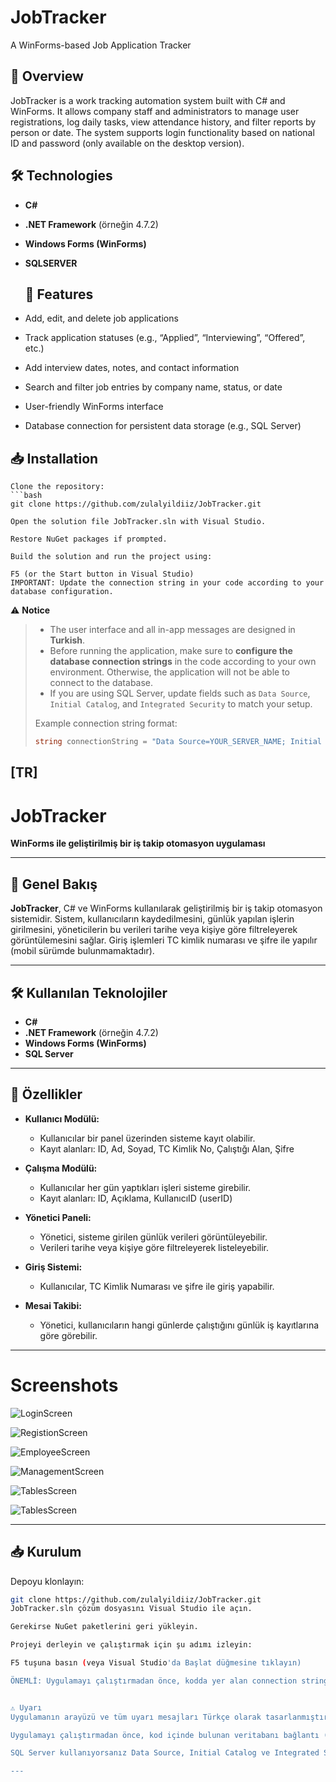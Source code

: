 # JobTracker
A WinForms-based Job Application Tracker

## 🚀 Overview
JobTracker is a work tracking automation system built with C# and WinForms. It allows company staff and administrators to manage user registrations, log daily tasks, view attendance history, and filter reports by person or date. The system supports login functionality based on national ID and password (only available on the desktop version).

## 🛠️ Technologies
- **C#**
- **.NET Framework** (örneğin 4.7.2)
- **Windows Forms (WinForms)**
- **SQLSERVER**

  ## 🎯 Features

- Add, edit, and delete job applications  
- Track application statuses (e.g., “Applied”, “Interviewing”, “Offered”, etc.)  
- Add interview dates, notes, and contact information  
- Search and filter job entries by company name, status, or date  
- User-friendly WinForms interface  
- Database connection for persistent data storage (e.g., SQL Server)


## 📥 Installation

    Clone the repository:
    ```bash
    git clone https://github.com/zulalyildiiz/JobTracker.git
    
    Open the solution file JobTracker.sln with Visual Studio.

    Restore NuGet packages if prompted.

    Build the solution and run the project using:

    F5 (or the Start button in Visual Studio)
    IMPORTANT: Update the connection string in your code according to your database configuration.




   ⚠️ **Notice**
>
> - The user interface and all in-app messages are designed in **Turkish**.
> - Before running the application, make sure to **configure the database connection strings** in the code according to your own environment. Otherwise, the application will not be able to connect to the database.
> - If you are using SQL Server, update fields such as `Data Source`, `Initial Catalog`, and `Integrated Security` to match your setup.
>
> Example connection string format:
> ```csharp
> string connectionString = "Data Source=YOUR_SERVER_NAME; Initial Catalog=YOUR_DATABASE_NAME; Integrated Security=True;";
> ```


[TR]
---

# JobTracker
**WinForms ile geliştirilmiş bir iş takip otomasyon uygulaması**

---

## 🚀 Genel Bakış

**JobTracker**, C# ve WinForms kullanılarak geliştirilmiş bir iş takip otomasyon sistemidir. Sistem, kullanıcıların kaydedilmesini, günlük yapılan işlerin girilmesini, yöneticilerin bu verileri tarihe veya kişiye göre filtreleyerek görüntülemesini sağlar. Giriş işlemleri TC kimlik numarası ve şifre ile yapılır (mobil sürümde bulunmamaktadır).

---

## 🛠️ Kullanılan Teknolojiler
- **C#**
- **.NET Framework** (örneğin 4.7.2)
- **Windows Forms (WinForms)**
- **SQL Server**

---


## 🎯 Özellikler

- **Kullanıcı Modülü:**  
  - Kullanıcılar bir panel üzerinden sisteme kayıt olabilir.  
  - Kayıt alanları: ID, Ad, Soyad, TC Kimlik No, Çalıştığı Alan, Şifre  
 
- **Çalışma Modülü:**  
  - Kullanıcılar her gün yaptıkları işleri sisteme girebilir.  
  - Kayıt alanları: ID, Açıklama, KullanıcıID (userID)

- **Yönetici Paneli:**  
  - Yönetici, sisteme girilen günlük verileri görüntüleyebilir.  
  - Verileri tarihe veya kişiye göre filtreleyerek listeleyebilir.

- **Giriş Sistemi:**  
  - Kullanıcılar, TC Kimlik Numarası ve şifre ile giriş yapabilir.  

- **Mesai Takibi:**  
  - Yönetici, kullanıcıların hangi günlerde çalıştığını günlük iş kayıtlarına göre görebilir.



---

# Screenshots

![LoginScreen](ScreenShots/2.png)

![RegistionScreen](ScreenShots/3.png)

![EmployeeScreen](ScreenShots/4.png)


![ManagementScreen](ScreenShots/6.png)

![TablesScreen](ScreenShots/7.png)

![TablesScreen](ScreenShots/8.png)

----

## 📥 Kurulum

Depoyu klonlayın:
```bash
git clone https://github.com/zulalyildiiz/JobTracker.git
JobTracker.sln çözüm dosyasını Visual Studio ile açın.

Gerekirse NuGet paketlerini geri yükleyin.

Projeyi derleyin ve çalıştırmak için şu adımı izleyin:

F5 tuşuna basın (veya Visual Studio'da Başlat düğmesine tıklayın)

ÖNEMLİ: Uygulamayı çalıştırmadan önce, kodda yer alan connection string kısmını kendi veritabanı yapılandırmanıza uygun şekilde güncelleyin.


⚠️ Uyarı
Uygulamanın arayüzü ve tüm uyarı mesajları Türkçe olarak tasarlanmıştır.

Uygulamayı çalıştırmadan önce, kod içinde bulunan veritabanı bağlantı (connection string) bilgilerini kendi sisteminize göre yapılandırdığınızdan emin olun. Aksi takdirde uygulama veritabanına bağlanamayacaktır.

SQL Server kullanıyorsanız Data Source, Initial Catalog ve Integrated Security gibi alanları kendi ayarlarınıza göre güncelleyin.

---

